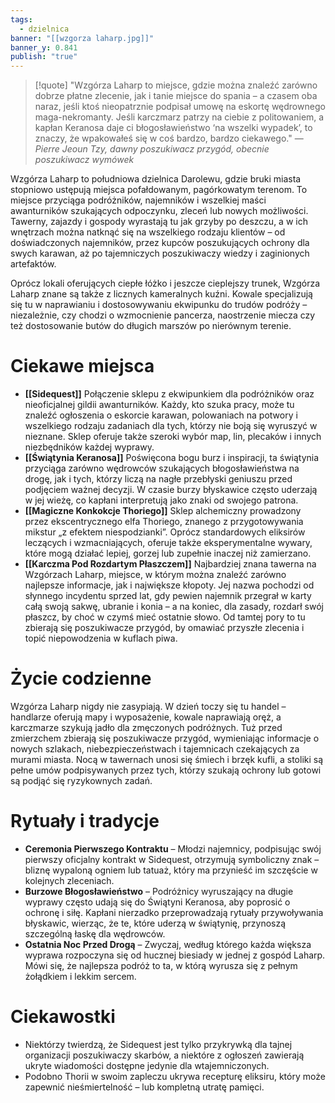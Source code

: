 ```yaml
---
tags:
  - dzielnica
banner: "[[wzgorza laharp.jpg]]"
banner_y: 0.841
publish: "true"
---
```

>[!quote] "Wzgórza Laharp to miejsce, gdzie można znaleźć zarówno dobrze płatne zlecenie, jak i tanie miejsce do spania – a czasem oba naraz, jeśli ktoś nieopatrznie podpisał umowę na eskortę wędrownego maga-nekromanty. Jeśli karczmarz patrzy na ciebie z politowaniem, a kapłan Keranosa daje ci błogosławieństwo ‘na wszelki wypadek’, to znaczy, że wpakowałeś się w coś bardzo, bardzo ciekawego."
>— _Pierre Jeoun Tzy, dawny poszukiwacz przygód, obecnie poszukiwacz wymówek_

Wzgórza Laharp to południowa dzielnica Darolewu, gdzie bruki miasta stopniowo ustępują miejsca pofałdowanym, pagórkowatym terenom. To miejsce przyciąga podróżników, najemników i wszelkiej maści awanturników szukających odpoczynku, zleceń lub nowych możliwości. Tawerny, zajazdy i gospody wyrastają tu jak grzyby po deszczu, a w ich wnętrzach można natknąć się na wszelkiego rodzaju klientów – od doświadczonych najemników, przez kupców poszukujących ochrony dla swych karawan, aż po tajemniczych poszukiwaczy wiedzy i zaginionych artefaktów.

Oprócz lokali oferujących ciepłe łóżko i jeszcze cieplejszy trunek, Wzgórza Laharp znane są także z licznych kameralnych kuźni. Kowale specjalizują się tu w naprawianiu i dostosowywaniu ekwipunku do trudów podróży – niezależnie, czy chodzi o wzmocnienie pancerza, naostrzenie miecza czy też dostosowanie butów do długich marszów po nierównym terenie.
# **Ciekawe miejsca**
- **[[Sidequest]]** 
	Połączenie sklepu z ekwipunkiem dla podróżników oraz nieoficjalnej gildii awanturników. Każdy, kto szuka pracy, może tu znaleźć ogłoszenia o eskorcie karawan, polowaniach na potwory i wszelkiego rodzaju zadaniach dla tych, którzy nie boją się wyruszyć w nieznane. Sklep oferuje także szeroki wybór map, lin, plecaków i innych niezbędników każdej wyprawy.
- **[[Świątynia Keranosa]]** 
	Poświęcona bogu burz i inspiracji, ta świątynia przyciąga zarówno wędrowców szukających błogosławieństwa na drogę, jak i tych, którzy liczą na nagłe przebłyski geniuszu przed podjęciem ważnej decyzji. W czasie burzy błyskawice często uderzają w jej wieżę, co kapłani interpretują jako znaki od swojego patrona.
- **[[Magiczne Konkokcje Thoriego]]** 
	Sklep alchemiczny prowadzony przez ekscentrycznego elfa Thoriego, znanego z przygotowywania mikstur „z efektem niespodzianki”. Oprócz standardowych eliksirów leczących i wzmacniających, oferuje także eksperymentalne wywary, które mogą działać lepiej, gorzej lub zupełnie inaczej niż zamierzano.
- **[[Karczma Pod Rozdartym Płaszczem]]** 
	Najbardziej znana tawerna na Wzgórzach Laharp, miejsce, w którym można znaleźć zarówno najlepsze informacje, jak i największe kłopoty. Jej nazwa pochodzi od słynnego incydentu sprzed lat, gdy pewien najemnik przegrał w karty całą swoją sakwę, ubranie i konia – a na koniec, dla zasady, rozdarł swój płaszcz, by choć w czymś mieć ostatnie słowo. Od tamtej pory to tu zbierają się poszukiwacze przygód, by omawiać przyszłe zlecenia i topić niepowodzenia w kuflach piwa.
# **Życie codzienne**
Wzgórza Laharp nigdy nie zasypiają. W dzień toczy się tu handel – handlarze oferują mapy i wyposażenie, kowale naprawiają oręż, a karczmarze szykują jadło dla zmęczonych podróżnych. Tuż przed zmierzchem zbierają się poszukiwacze przygód, wymieniając informacje o nowych szlakach, niebezpieczeństwach i tajemnicach czekających za murami miasta. Nocą w tawernach unosi się śmiech i brzęk kufli, a stoliki są pełne umów podpisywanych przez tych, którzy szukają ochrony lub gotowi są podjąć się ryzykownych zadań.
# **Rytuały i tradycje**
- **Ceremonia Pierwszego Kontraktu** – Młodzi najemnicy, podpisując swój pierwszy oficjalny kontrakt w Sidequest, otrzymują symboliczny znak – bliznę wypaloną ogniem lub tatuaż, który ma przynieść im szczęście w kolejnych zleceniach.
- **Burzowe Błogosławieństwo** – Podróżnicy wyruszający na długie wyprawy często udają się do Świątyni Keranosa, aby poprosić o ochronę i siłę. Kapłani nierzadko przeprowadzają rytuały przywoływania błyskawic, wierząc, że te, które uderzą w świątynię, przynoszą szczególną łaskę dla wędrowców.
- **Ostatnia Noc Przed Drogą** – Zwyczaj, według którego każda większa wyprawa rozpoczyna się od hucznej biesiady w jednej z gospód Laharp. Mówi się, że najlepsza podróż to ta, w którą wyrusza się z pełnym żołądkiem i lekkim sercem.
# **Ciekawostki**
- Niektórzy twierdzą, że Sidequest jest tylko przykrywką dla tajnej organizacji poszukiwaczy skarbów, a niektóre z ogłoszeń zawierają ukryte wiadomości dostępne jedynie dla wtajemniczonych.
- Podobno Thorii w swoim zapleczu ukrywa recepturę eliksiru, który może zapewnić nieśmiertelność – lub kompletną utratę pamięci.